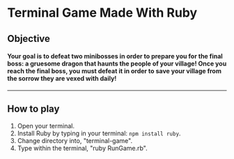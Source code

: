 # Terminal Game Made With Ruby

## Objective

#### Your goal is to defeat two minibosses in order to prepare you for the final boss: a gruesome dragon that haunts the people of your village! Once you reach the final boss, you must defeat it in order to save your village from the sorrow they are vexed with daily!

___

## How to play

1. Open your terminal.
1. Install Ruby by typing in your terminal: ```npm install ruby```.
1. Change directory into, "terminal-game".
1. Type within the terminal, "ruby RunGame.rb".
